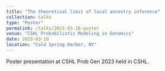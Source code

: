 ```yaml
---
title: "The theoretical limit of local ancestry inference"
collection: talks
type: "Poster"
permalink: /talks/2023-03-10-poster
venue: "CSHL Probabilistic Modeling in Genomics"
date: 2023-03-10
location: "Cold Spring Harbor, NY"
---
```


Poster presentation at CSHL Prob Gen 2023 held in CSHL.
